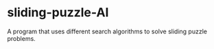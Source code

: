 # sliding-puzzle-AI
A program that uses different search algorithms to solve sliding puzzle problems.
